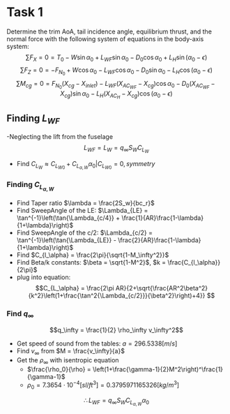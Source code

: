 # Task 1
Determine the trim AoA, tail incidence angle, equilibrium thrust, and the normal force with the following system of equations in the body-axis system:
$$\sum{F_X} = 0 = T_0 - W\sin\alpha_0 + L_{WF}\sin\alpha_0-D_0\cos\alpha_0 + L_H\sin(\alpha_0-\epsilon)$$
$$\sum{F_Z}=0 = -F_{N_0} + W\cos\alpha_0 - L_{WF}\cos\alpha_0-D_0\sin\alpha_0 - L_H\cos(\alpha_0-\epsilon)$$
$$\sum{M_{cg}}= 0 = F_{N_0}(X_{cg}-X_{inlet}) - L_{WF}(X_{AC_{WF}}-X_{cg})\cos\alpha_0 - D_0(X_{AC_{WF}}-X_{cg})\sin\alpha_0 - L_{H}(X_{AC_{H}}-X_{cg})\cos(\alpha_0-\epsilon)$$
## Finding $L_{WF}$
-Neglecting the lift from the fuselage
$$L_{WF} = L_W = q_\infty S_W C_{L_W}$$
- Find $C_{L_W} \approx C_{L_{W0}} + C_{L_{\alpha,W}} \alpha_0|C_{L_{W0}}=0,{symmetry}$
### Finding $C_{L_{\alpha,W}}$
- Find Taper ratio $\lambda = \frac{2S_w}{bc_r}$
- Find SweepAngle of the LE: $\Lambda_{LE} = \tan^{-1}\left(\tan{\Lambda_{c/4}} + \frac{1}{AR}\frac{1-\lambda}{1+\lambda}\right)$
- Find SweepAngle of the c/2: $\Lambda_{c/2} = \tan^{-1}\left(\tan{\Lambda_{LE}} - \frac{2}{AR}\frac{1-\lambda}{1+\lambda}\right)$
- Find $C_{l_\alpha} = \frac{2\pi}{\sqrt{1-M_\infty^2}}$
- Find Beta/k constants: $\beta = \sqrt{1-M^2}$, $k = \frac{C_{l_\alpha}}{2\pi}$
- plug into equation:
$$C_{L_\alpha} = \frac{2\pi AR}{2+\sqrt{\frac{AR^2\beta^2}{k^2}\left(1+\frac{\tan^2{\Lambda_{c/2}}}{\beta^2}\right)+4}} $$
### Find $q_\infty$
$$q_\infty = \frac{1}{2} \rho_\infty v_\infty^2$$
- Get speed of sound from the tables: $a = 296.5338[m/s]$
- Find $v_\infty$ from $M = \frac{v_\infty}{a}$
- Get the $\rho_\infty$ with isentropic equation
  - $\frac{\rho_0}{\rho} = \left(1+\frac{\gamma-1}{2}M^2\right)^\frac{1}{\gamma-1}$
  - $\rho_0 = 7.3654\cdot10^{-4} [sl/ft^3] = 0.3795971165326[kg/m^3]$

$$\therefore L_{WF} = q_\infty S_W C_{L_{\alpha,W}} \alpha_0$$